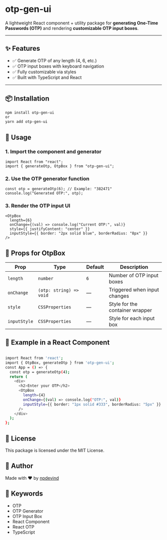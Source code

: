 # otp-gen-ui

A lightweight React component + utility package for **generating One-Time Passwords (OTP)** and rendering **customizable OTP input boxes**.

---

## ✨ Features

- ✅ Generate OTP of any length (4, 6, etc.)
- ✅ OTP input boxes with keyboard navigation
- ✅ Fully customizable via styles
- ✅ Built with TypeScript and React

---

## 📦 Installation

```bash
npm install otp-gen-ui
or
yarn add otp-gen-ui
```

## 🚀 Usage

### 1. Import the component and generator

```tsx
import React from "react";
import { generateOtp, OtpBox } from "otp-gen-ui";
```

### 2. Use the OTP generator function

```tsx
const otp = generateOtp(6); // Example: "382471"
console.log("Generated OTP:", otp);
```

### 3. Render the OTP input UI

```tsx
<OtpBox
  length={6}
  onChange={(val) => console.log("Current OTP:", val)}
  style={{ justifyContent: "center" }}
  inputStyle={{ border: "2px solid blue", borderRadius: "8px" }}
/>
```

## 🔧 Props for OtpBox

| Prop         | Type                    | Default | Description                     |
| ------------ | ----------------------- | ------- | ------------------------------- |
| `length`     | `number`                | `6`     | Number of OTP input boxes       |
| `onChange`   | `(otp: string) => void` | —       | Triggered when input changes    |
| `style`      | `CSSProperties`         | —       | Style for the container wrapper |
| `inputStyle` | `CSSProperties`         | —       | Style for each input box        |

## 🧪 Example in a React Component

```bash

import React from 'react';
import { OtpBox, generateOtp } from 'otp-gen-ui';
const App = () => {
  const otp = generateOtp(4);
  return (
    <div>
      <h2>Enter your OTP</h2>
      <OtpBox
        length={4}
        onChange={(val) => console.log("OTP:", val)}
        inputStyle={{ border: "1px solid #333", borderRadius: "5px" }}
      />
    </div>
  );
};
```

## 📄 License

This package is licensed under the MIT License.

## 🙌 Author

Made with ❤️ by [npdevind](https://github.com/npdevind)

## 🔑 Keywords

- OTP
- OTP Generator
- OTP Input Box
- React Component
- React OTP
- TypeScript
